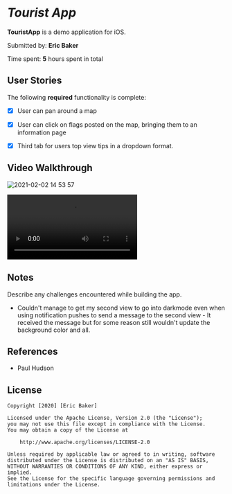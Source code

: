 # *Tourist App*

**TouristApp** is a demo application for iOS.

Submitted by: **Eric Baker**

Time spent: **5** hours spent in total

## User Stories

The following **required** functionality is complete:

* [x] User can pan around a map
* [x] User can click on flags posted on the map, bringing them to an information page
* [x] Third tab for users top view tips in a dropdown format.


## Video Walkthrough

![2021-02-02 14 53 57](https://user-images.githubusercontent.com/30020234/106660206-b3f5c080-656d-11eb-9042-211b5ae19da6.gif)

![](https://user-images.githubusercontent.com/30020234/106660688-52822180-656e-11eb-9b68-69befcfa3e23.mov)

## Notes

Describe any challenges encountered while building the app.

- Couldn't manage to get my second view to go into darkmode even when using notification pushes to send a message to the second view - It received the message but for some reason still wouldn't update the background color and all.


## References
- Paul Hudson

## License

    Copyright [2020] [Eric Baker]

    Licensed under the Apache License, Version 2.0 (the "License");
    you may not use this file except in compliance with the License.
    You may obtain a copy of the License at

        http://www.apache.org/licenses/LICENSE-2.0

    Unless required by applicable law or agreed to in writing, software
    distributed under the License is distributed on an "AS IS" BASIS,
    WITHOUT WARRANTIES OR CONDITIONS OF ANY KIND, either express or implied.
    See the License for the specific language governing permissions and
    limitations under the License.

